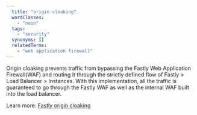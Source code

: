 ```yaml
---
  title: "origin cloaking"
  wordClasses:
    - "noun"
  tags:
    - "security"
  synonyms: []
  relatedTerms:
    - "web application firewall"
---
```

Origin cloaking prevents traffic from bypassing the Fastly Web Application Firewall(WAF) and routing it through the strictly defined flow of Fastly > Load Balancer > Instances. With this implementation, all the traffic is guaranteed to go through the Fastly WAF as well as the internal WAF built into the load balancer.

Learn more: [Fastly origin cloaking](https://support.magento.com/hc/en-us/articles/360055181631-Fastly-origin-cloaking-enablement-FAQ)
